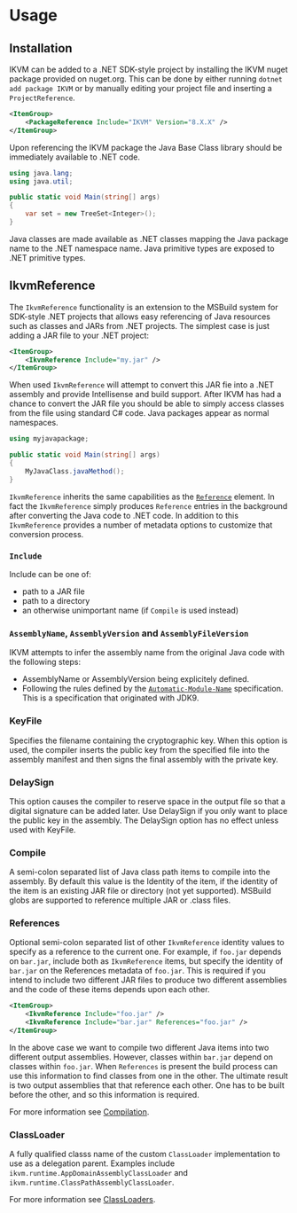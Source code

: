 # Usage

## Installation

IKVM can be added to a .NET SDK-style project by installing the IKVM nuget package provided on nuget.org. This can be done by either running `dotnet add package IKVM` or by manually editing your project file and inserting a `ProjectReference`.

```xml
<ItemGroup>
    <PackageReference Include="IKVM" Version="8.X.X" />
</ItemGroup>
```

Upon referencing the IKVM package the Java Base Class library should be immediately available to .NET code.

```C#
using java.lang;
using java.util;

public static void Main(string[] args)
{
    var set = new TreeSet<Integer>();
}

```

Java classes are made available as .NET classes mapping the Java package name to the .NET namespace name. Java primitive types are exposed to .NET primitive types.

## IkvmReference

The `IkvmReference` functionality is an extension to the MSBuild system for SDK-style .NET projects that allows easy referencing of Java resources such as classes and JARs from .NET projects. The simplest case is just adding a JAR file to your .NET project:

```xml
<ItemGroup>
    <IkvmReference Include="my.jar" />
</ItemGroup>
```

When used `IkvmReference` will attempt to convert this JAR fie into a .NET assembly and provide Intellisense and build support. After IKVM has had a chance to convert the JAR file you should be able to simply access classes from the file using standard C# code. Java packages appear as normal namespaces.

```C#
using myjavapackage;

public static void Main(string[] args)
{
    MyJavaClass.javaMethod();
}

```

`IkvmReference` inherits the same capabilities as the [`Reference`](https://learn.microsoft.com/en-us/visualstudio/msbuild/common-msbuild-project-items?view=vs-2022#reference) element. In fact the `IkvmReference` simply produces `Reference` entries in the background after converting the Java code to .NET code. In addition to this `IkvmReference` provides a number of metadata options to customize that conversion process.

### `Include`
Include can be one of:
- path to a JAR file
- path to a directory
- an otherwise unimportant name (if `Compile` is used instead)

### `AssemblyName`, `AssemblyVersion` and `AssemblyFileVersion`
IKVM attempts to infer the assembly name from the original Java code with the following steps:
- AssemblyName or AssemblyVersion being explicitely defined.
- Following the rules defined by the [`Automatic-Module-Name`](https://github.com/ikvmnet/ikvm#automatic-module-name-specification) specification. This is a specification that originated with JDK9.

### KeyFile
Specifies the filename containing the cryptographic key. When this option is used, the compiler inserts the public key from the specified file into the assembly manifest and then signs the final assembly with the private key.

### DelaySign
This option causes the compiler to reserve space in the output file so that a digital signature can be added later. Use DelaySign if you only want to place the public key in the assembly. The DelaySign option has no effect unless used with KeyFile.

### Compile
A semi-colon separated list of Java class path items to compile into the assembly. By default this value is the Identity of the item, if the identity of the item is an existing JAR file or directory (not yet supported). MSBuild globs are supported to reference multiple JAR or .class files.

### References
Optional semi-colon separated list of other `IkvmReference` identity values to specify as a reference to the current one. For example, if `foo.jar` depends on `bar.jar`, include both as `IkvmReference` items, but specify the identity of `bar.jar` on the References metadata of `foo.jar`. This is required if you intend to include two different JAR files to produce two different assemblies and the code of these items depends upon each other.

```xml
<ItemGroup>
    <IkvmReference Include="foo.jar" />
    <IkvmReference Include="bar.jar" References="foo.jar" />
</ItemGroup>
```

In the above case we want to compile two different Java items into two different output assemblies. However, classes within `bar.jar` depend on classes within `foo.jar`. When `References` is present the build process can use this information to find classes from one in the other. The ultimate result is two output assemblies that that reference each other. One has to be built before the other, and so this information is required.

For more information see [Compilation](2.compilation.md).

### ClassLoader
A fully qualified classs name of the custom `ClassLoader` implementation to use as a delegation parent. Examples include `ikvm.runtime.AppDomainAssemblyClassLoader` and `ikvm.runtime.ClassPathAssemblyClassLoader`.

For more information see [ClassLoaders](4.classloading.md).

